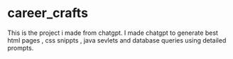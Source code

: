 # career_crafts
This is the project i made from chatgpt.
I made chatgpt to generate best html pages , css snippts , java sevlets and database queries using detailed prompts.
